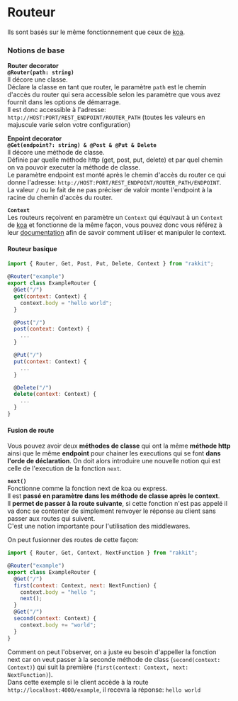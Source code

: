 # Routeur
Ils sont basés sur le même fonctionnement que ceux de [koa](https://koajs.com/).

### Notions de base
**Router decorator**  
**`@Router(path: string)`**  
Il décore une classe.  
Déclare la classe en tant que router, le paramètre `path` est le chemin d'accès du router qui sera accessible selon les paramètre que vous avez fournit dans les options de démarrage.  
Il est donc accessible à l'adresse: `http://HOST:PORT/REST_ENDPOINT/ROUTER_PATH` (toutes les valeurs en majuscule varie selon votre configuration)

**Enpoint decorator**  
**`@Get(endpoint?: string) & @Post & @Put & Delete`**  
Il décore une méthode de classe.  
Définie par quelle méthode http (get, post, put, delete) et par quel chemin on va pouvoir executer la méthode de classe.  
Le paramètre endpoint est monté après le chemin d'accès du router ce qui donne l'adresse: `http://HOST:PORT/REST_ENDPOINT/ROUTER_PATH/ENDPOINT`.  
La valeur `/` ou le fait de ne pas préciser de valoir monte l'endpoint à la racine du chemin d'accès du router.

**`Context`**  
Les routeurs reçoivent en paramètre un `Context` qui équivaut à un `Context` de [koa](https://koajs.com/) et fonctionne de la même façon, vous pouvez donc vous référez à leur [documentation](https://koajs.com/) afin de savoir comment utiliser et manipuler le context.

#### Routeur basique
```javascript
import { Router, Get, Post, Put, Delete, Context } from "rakkit";

@Router("example")
export class ExampleRouter {
  @Get("/")
  get(context: Context) {
    context.body = "hello world";
  }

  @Post("/")
  post(context: Context) {
    ...
  }

  @Put("/")
  put(context: Context) {
    ...
  }

  @Delete("/")
  delete(context: Context) {
    ...
  }
}
```

#### Fusion de route
Vous pouvez avoir deux **méthodes de classe** qui ont la même **méthode http** ainsi que le même **endpoint** pour chainer les executions qui se font **dans l'orde de déclaration**. On doit alors introduire une nouvelle notion qui est celle de l'execution de la fonction `next`.

**`next()`**  
Fonctionne comme la fonction next de koa ou express.  
Il est **passé en paramètre dans les méthode de classe après le context**.  
Il **permet de passer à la route suivante**, si cette fonction n'est pas appelé il va donc se contenter de simplement renvoyer le réponse au client sans passer aux routes qui suivent.  
C'est une notion importante pour l'utilisation des middlewares.

On peut fusionner des routes de cette façon:
```javascript
import { Router, Get, Context, NextFunction } from "rakkit";

@Router("example")
export class ExampleRouter {
  @Get("/")
  first(context: Context, next: NextFunction) {
    context.body = "hello ";
    next();
  }
  @Get("/")
  second(context: Context) {
    context.body += "world";
  }
}
```
Comment on peut l'observer, on a juste eu besoin d'appeller la fonction next car on veut passer à la seconde méthode de class (`second(context: Context)`) qui suit la première (`first(context: Context, next: NextFunction)`).  
Dans cette exemple si le client accède à la route `http://localhost:4000/example`, il recevra la réponse: `hello world`
